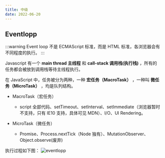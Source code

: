 ```yaml
---
title: 中级
date: 2022-06-20
---
```


## Eventlopp

:::warning
Event loop 不是 ECMAScript 标准，而是 HTML 标准，各浏览器会有不同程度的执行。
:::

Javascript 有一个 **main thread 主线程** 和 **call-stack 调用栈(执行栈)** ，所有的任务都会被放到调用栈等待主线程执行。

在 JavaScript 中，任务被分为两种，一种 **宏任务（MacroTask）** ，一种叫 **微任务（MicroTask）** ，均是队列结构。

- MacroTask（宏任务）

  - script 全部代码、setTimeout、setInterval、setImmediate（浏览器暂时不支持，只有 IE10 支持，具体可见 MDN）、I/O、UI Rendering。

- MicroTask（微任务）

  - Promise、Process.nextTick（Node 独有）、MutationObserver、Object.observe(废弃)

执行过程如下图：
![eventlopp](/img/eventloop.gif)

##
